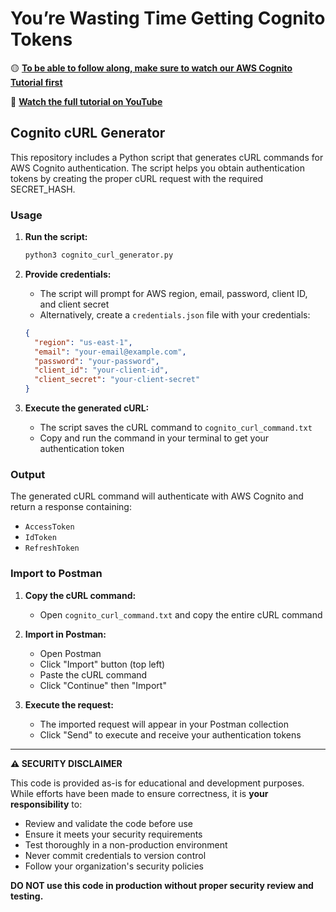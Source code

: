 # You’re Wasting Time Getting Cognito Tokens

🟡 **[To be able to follow along, make sure to watch our AWS Cognito Tutorial first](https://youtu.be/hDC4V1uUFkY)**

🔴 **[Watch the full tutorial on YouTube](https://youtu.be/1kE-5ImCZWM)**

## Cognito cURL Generator

This repository includes a Python script that generates cURL commands for AWS Cognito authentication. The script helps you obtain authentication tokens by creating the proper cURL request with the required SECRET_HASH.

### Usage

1. **Run the script:**
   ```bash
   python3 cognito_curl_generator.py
   ```

2. **Provide credentials:**
   - The script will prompt for AWS region, email, password, client ID, and client secret
   - Alternatively, create a `credentials.json` file with your credentials:
   ```json
   {
     "region": "us-east-1",
     "email": "your-email@example.com",
     "password": "your-password",
     "client_id": "your-client-id",
     "client_secret": "your-client-secret"
   }
   ```

3. **Execute the generated cURL:**
   - The script saves the cURL command to `cognito_curl_command.txt`
   - Copy and run the command in your terminal to get your authentication token

### Output

The generated cURL command will authenticate with AWS Cognito and return a response containing:
- `AccessToken`
- `IdToken`
- `RefreshToken`

### Import to Postman

1. **Copy the cURL command:**
   - Open `cognito_curl_command.txt` and copy the entire cURL command

2. **Import in Postman:**
   - Open Postman
   - Click "Import" button (top left)
   - Paste the cURL command
   - Click "Continue" then "Import"

3. **Execute the request:**
   - The imported request will appear in your Postman collection
   - Click "Send" to execute and receive your authentication tokens

---

**⚠️ SECURITY DISCLAIMER**

This code is provided as-is for educational and development purposes. While efforts have been made to ensure correctness, it is **your responsibility** to:
- Review and validate the code before use
- Ensure it meets your security requirements
- Test thoroughly in a non-production environment
- Never commit credentials to version control
- Follow your organization's security policies

**DO NOT use this code in production without proper security review and testing.**

